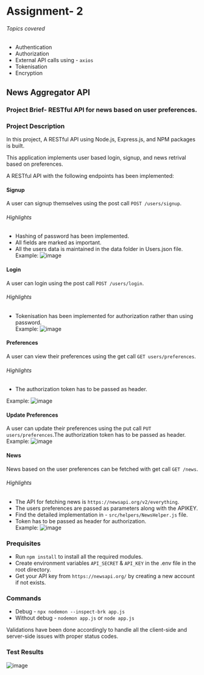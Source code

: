 # Assignment- 2
###### Topics covered 
* Authentication
* Authorization
* External API calls using - ```axios```
* Tokenisation
* Encryption
## News Aggregator  API

### Project Brief- RESTful API for news based on user preferences.

  
### Project Description

In this project, A RESTful API using Node.js, Express.js, and NPM packages is built. 

This application implements user based login, signup,  and news retrival based on preferences. 


A RESTful API with the following endpoints has been implemented:
#### Signup 
A user can signup themselves using the post call ```POST /users/signup```.  
###### Highlights
* Hashing of password has been implemented.
* All fields are marked as important.
* All the users data is maintained in the data folder in Users.json file.  
Example: 
![image](https://github.com/Narsapuram-Mamatha/airtribe-BE-assignments/assets/149604307/86c8856f-2f11-4883-b51f-519b93dacff7)


#### Login 
A user can login using the post call ```POST /users/login```. 
###### Highlights
* Tokenisation has been implemented for authorization rather than using password.  
Example: 
![image](https://github.com/Narsapuram-Mamatha/airtribe-BE-assignments/assets/149604307/62b41e42-00e7-4a41-b715-71cb64147d5f)


#### Preferences 
A user can view their preferences using the get call ```GET users/preferences```.   
###### Highlights
* The authorization token has to be passed as header. 

Example: 
![image](https://github.com/Narsapuram-Mamatha/airtribe-BE-assignments/assets/149604307/00abb526-566b-4628-a95a-cbab438413a5)


#### Update Preferences 
A user can update their preferences using the put call ```PUT users/preferences```.The authorization token has to be passed as header.     
Example: 
![image](https://github.com/Narsapuram-Mamatha/airtribe-BE-assignments/assets/149604307/8c3ece7c-9b8c-4cc7-b198-89b31750a94d)


#### News 
News based on the user preferences can be fetched with get call ```GET /news```.   
###### Highlights
* The API for fetching news is ```https://newsapi.org/v2/everything```.
* The  users preferences are passed as parameters along with the APIKEY.
* Find the detailed implementation in - `src/helpers/NewsHelper.js` file.
* Token has to be passed as header for authorization.  
Example: 
![image](https://github.com/Narsapuram-Mamatha/airtribe-BE-assignments/assets/149604307/19756368-7e26-4d19-b536-27ea80fe80c2)

### Prequisites
* Run ``` npm install ``` to install all the required modules. 
* Create environment variables ```API_SECRET``` \& ```API_KEY``` in the .env file in the root directory.
* Get your API key from ```https://newsapi.org/``` by creating a new account if not exists.  
### Commands
* Debug - ``` npx nodemon --inspect-brk app.js ```
* Without debug -  ```nodemon app.js``` or ```node app.js```
  
Validations have been done accordingly to handle all the client-side and server-side issues with proper status codes.

### Test Results
![image](https://github.com/Narsapuram-Mamatha/airtribe-BE-assignments/assets/149604307/d3a69661-b119-4161-ac2c-5f9ad2a56efb)

